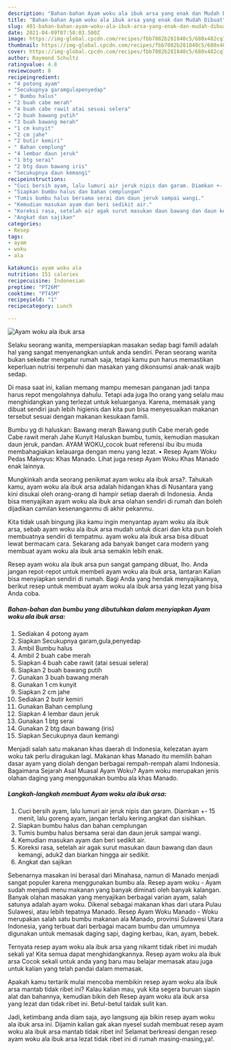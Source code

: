 ```yaml
---
description: "Bahan-bahan Ayam woku ala ibuk arsa yang enak dan Mudah Dibuat"
title: "Bahan-bahan Ayam woku ala ibuk arsa yang enak dan Mudah Dibuat"
slug: 401-bahan-bahan-ayam-woku-ala-ibuk-arsa-yang-enak-dan-mudah-dibuat
date: 2021-04-09T07:58:03.500Z
image: https://img-global.cpcdn.com/recipes/fbb7082b281840c5/680x482cq70/ayam-woku-ala-ibuk-arsa-foto-resep-utama.jpg
thumbnail: https://img-global.cpcdn.com/recipes/fbb7082b281840c5/680x482cq70/ayam-woku-ala-ibuk-arsa-foto-resep-utama.jpg
cover: https://img-global.cpcdn.com/recipes/fbb7082b281840c5/680x482cq70/ayam-woku-ala-ibuk-arsa-foto-resep-utama.jpg
author: Raymond Schultz
ratingvalue: 4.8
reviewcount: 8
recipeingredient:
- "4 potong ayam"
- "Secukupnya garamgulapenyedap"
- " Bumbu halus"
- "2 buah cabe merah"
- "4 buah cabe rawit atai sesuai selera"
- "2 buah bawang putih"
- "3 buah bawang merah"
- "1 cm kunyit"
- "2 cm jahe"
- "2 butir kemiri"
- " Bahan cemplung"
- "4 lembar daun jeruk"
- "1 btg serai"
- "2 btg daun bawang iris"
- "Secukupnya daun kemangi"
recipeinstructions:
- "Cuci bersih ayam, lalu lumuri air jeruk nipis dan garam. Diamkan +- 15 menit, lalu goreng ayam, jangan terlalu kering.angkat dan sisihkan."
- "Siapkan bumbu halus dan bahan cemplungan"
- "Tumis bumbu halus bersama serai dan daun jeruk sampai wangi."
- "Kemudian masukan ayam dan beri sedikit air."
- "Koreksi rasa, setelah air agak surut masukan daun bawang dan daun kemangi, aduk2 dan biarkan hingga air sedikit."
- "Angkat dan sajikan"
categories:
- Resep
tags:
- ayam
- woku
- ala

katakunci: ayam woku ala 
nutrition: 151 calories
recipecuisine: Indonesian
preptime: "PT26M"
cooktime: "PT45M"
recipeyield: "1"
recipecategory: Lunch

---
```



![Ayam woku ala ibuk arsa](https://img-global.cpcdn.com/recipes/fbb7082b281840c5/680x482cq70/ayam-woku-ala-ibuk-arsa-foto-resep-utama.jpg)

Selaku seorang wanita, mempersiapkan masakan sedap bagi famili adalah hal yang sangat menyenangkan untuk anda sendiri. Peran seorang  wanita bukan sekedar mengatur rumah saja, tetapi kamu pun harus memastikan keperluan nutrisi terpenuhi dan masakan yang dikonsumsi anak-anak wajib sedap.

Di masa  saat ini, kalian memang mampu memesan panganan jadi tanpa harus repot mengolahnya dahulu. Tetapi ada juga lho orang yang selalu mau menghidangkan yang terlezat untuk keluarganya. Karena, memasak yang dibuat sendiri jauh lebih higienis dan kita pun bisa menyesuaikan makanan tersebut sesuai dengan makanan kesukaan famili. 

Bumbu yg di haluskan: Bawang merah Bawang putih Cabe merah gede Cabe rawit merah Jahe Kunyit Haluskan bumbu, tumis, kemudian masukan daun jeruk, pandan. AYAM WOKU_cocok buat referensi ibu ibu muda membahagiakan kelauarga dengan menu yang lezat. • Resep Ayam Woku Pedas Maknyus: Khas Manado. Lihat juga resep Ayam Woku Khas Manado enak lainnya.

Mungkinkah anda seorang penikmat ayam woku ala ibuk arsa?. Tahukah kamu, ayam woku ala ibuk arsa adalah hidangan khas di Nusantara yang kini disukai oleh orang-orang di hampir setiap daerah di Indonesia. Anda bisa menyajikan ayam woku ala ibuk arsa olahan sendiri di rumah dan boleh dijadikan camilan kesenanganmu di akhir pekanmu.

Kita tidak usah bingung jika kamu ingin menyantap ayam woku ala ibuk arsa, sebab ayam woku ala ibuk arsa mudah untuk dicari dan kita pun boleh membuatnya sendiri di tempatmu. ayam woku ala ibuk arsa bisa dibuat lewat bermacam cara. Sekarang ada banyak banget cara modern yang membuat ayam woku ala ibuk arsa semakin lebih enak.

Resep ayam woku ala ibuk arsa pun sangat gampang dibuat, lho. Anda jangan repot-repot untuk membeli ayam woku ala ibuk arsa, lantaran Kalian bisa menyiapkan sendiri di rumah. Bagi Anda yang hendak menyajikannya, berikut resep untuk membuat ayam woku ala ibuk arsa yang lezat yang bisa Anda coba.

<!--inarticleads1-->

##### Bahan-bahan dan bumbu yang dibutuhkan dalam menyiapkan Ayam woku ala ibuk arsa:

1. Sediakan 4 potong ayam
1. Siapkan Secukupnya garam,gula,penyedap
1. Ambil  Bumbu halus
1. Ambil 2 buah cabe merah
1. Siapkan 4 buah cabe rawit (atai sesuai selera)
1. Siapkan 2 buah bawang putih
1. Gunakan 3 buah bawang merah
1. Gunakan 1 cm kunyit
1. Siapkan 2 cm jahe
1. Sediakan 2 butir kemiri
1. Gunakan  Bahan cemplung
1. Siapkan 4 lembar daun jeruk
1. Gunakan 1 btg serai
1. Gunakan 2 btg daun bawang (iris)
1. Siapkan Secukupnya daun kemangi


Menjadi salah satu makanan khas daerah di Indonesia, kelezatan ayam woku tak perlu diragukan lagi. Makanan khas Manado itu memilih bahan dasar ayam yang diolah dengan berbagai rempah-rempah alami Indonesia. Bagaimana Sejarah Asal Muasal Ayam Woku? Ayam woku merupakan jenis olahan daging yang menggunakan bumbu ala khas Manado. 

<!--inarticleads2-->

##### Langkah-langkah membuat Ayam woku ala ibuk arsa:

1. Cuci bersih ayam, lalu lumuri air jeruk nipis dan garam. Diamkan +- 15 menit, lalu goreng ayam, jangan terlalu kering.angkat dan sisihkan.
1. Siapkan bumbu halus dan bahan cemplungan
1. Tumis bumbu halus bersama serai dan daun jeruk sampai wangi.
1. Kemudian masukan ayam dan beri sedikit air.
1. Koreksi rasa, setelah air agak surut masukan daun bawang dan daun kemangi, aduk2 dan biarkan hingga air sedikit.
1. Angkat dan sajikan


Sebenarnya masakan ini berasal dari Minahasa, namun di Manado menjadi sangat populer karena menggunakan bumbu ala. Resep ayam woku - Ayam sudah menjadi menu makanan yang banyak diminati oleh banyak kalangan. Banyak olahan masakan yang menyajikan berbagai varian ayam, salah satunya adalah ayam woku. Dikenal sebagai makanan khas dari utara Pulau Sulawesi, atau lebih tepatnya Manado. Resep Ayam Woku Manado - Woku merupakan salah satu bumbu makanan ala Manado, provinsi Sulawesi Utara Indonesia, yang terbuat dari berbagai macam bumbu dan umumnya digunakan untuk memasak daging sapi, daging kerbau, ikan, ayam, bebek. 

Ternyata resep ayam woku ala ibuk arsa yang nikamt tidak ribet ini mudah sekali ya! Kita semua dapat menghidangkannya. Resep ayam woku ala ibuk arsa Cocok sekali untuk anda yang baru mau belajar memasak atau juga untuk kalian yang telah pandai dalam memasak.

Apakah kamu tertarik mulai mencoba membikin resep ayam woku ala ibuk arsa mantab tidak ribet ini? Kalau kalian mau, yuk kita segera buruan siapin alat dan bahannya, kemudian bikin deh Resep ayam woku ala ibuk arsa yang lezat dan tidak ribet ini. Betul-betul taidak sulit kan. 

Jadi, ketimbang anda diam saja, ayo langsung aja bikin resep ayam woku ala ibuk arsa ini. Dijamin kalian gak akan nyesel sudah membuat resep ayam woku ala ibuk arsa mantab tidak ribet ini! Selamat berkreasi dengan resep ayam woku ala ibuk arsa lezat tidak ribet ini di rumah masing-masing,ya!.

